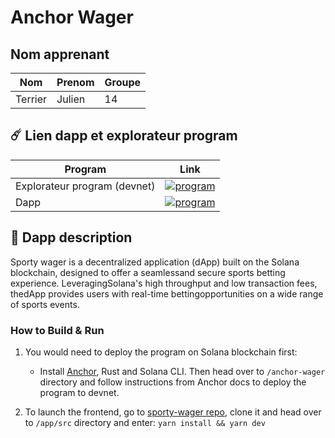 # Anchor Wager

## Nom apprenant

| Nom     | Prenom | Groupe |
| ------- | ------ | ------ |
| Terrier | Julien | 14     |

## ☄️ Lien dapp et explorateur program

| Program                      | Link                                                                                                                                                                                                           |
| ---------------------------- | -------------------------------------------------------------------------------------------------------------------------------------------------------------------------------------------------------------- |
| Explorateur program (devnet) | [ ![program](https://explorer.solana.com/_next/static/media/dark-explorer-logo.8d80d8ed.svg)](https://explorer.solana.com/address/6jHCAwbMrxP8RoRyvRnEMuHDXi2gBM6RuUWvygRSEeok?ref=alphasec.io&cluster=devnet) |
| Dapp                         | [ ![program](https://i.postimg.cc/hjNL174N/NFL.webp)](https://sporty-wager.vercel.app/)                                                                                                                        |

## 📗 Dapp description

Sporty wager is a decentralized application (dApp) built on the Solana blockchain, designed to offer a seamlessand secure sports betting experience. LeveragingSolana's high throughput and low transaction fees, thedApp provides users with real-time bettingopportunities on a wide range of sports events.

### How to Build & Run

1. You would need to deploy the program on Solana blockchain first:

   - Install [Anchor](https://www.anchor-lang.com/), Rust and Solana CLI. Then head over to `/anchor-wager` directory and follow instructions from Anchor docs to deploy the program to devnet.

2. To launch the frontend, go to [sporty-wager repo](https://github.com/activiteOCR/sporty-wager), clone it and head over to `/app/src` directory and enter: `yarn install && yarn dev`
